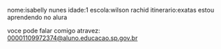 nome:isabelly nunes
idade:1
escola:wilson rachid
itinerario:exatas 
estou aprendendo no alura

voce pode falar comigo atravez: 00001109972374@aluno.educacao.sp.gov.br
